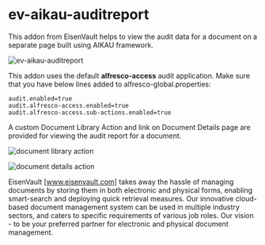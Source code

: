 ev-aikau-auditreport
======================
This addon from EisenVault helps to view the audit data for a document on a separate page built using AIKAU framework.

![ev-aikau-auditreport](https://cloud.githubusercontent.com/assets/3936714/9897648/a189966e-5c7d-11e5-94ec-c608de6f5e89.png)


This addon uses the default **alfresco-access** audit application. Make sure that you have below lines added to alfresco-global.properties:
  ```
  audit.enabled=true
  audit.alfresco-access.enabled=true
  audit.alfresco-access.sub-actions.enabled=true
  ```

A custom Document Library Action and link on Document Details page are provided for viewing the audit report for a document.

![document library action](https://cloud.githubusercontent.com/assets/3936714/9900992/2e42caa8-5c97-11e5-9f7b-b3210bd2cbe8.png)

![document details action](https://cloud.githubusercontent.com/assets/3936714/9901010/5510babe-5c97-11e5-9dcc-2ba955e2a10c.png)  


EisenVault [www.eisenvault.com] takes away the hassle of managing documents by storing them in both electronic and physical forms, enabling smart-search and deploying quick retrieval measures. Our innovative cloud-based document management system can be used in multiple industry sectors, and caters to specific requirements of various job roles. Our vision - to be your preferred partner for electronic and physical document management.

